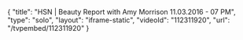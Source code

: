{
    "title": "HSN | Beauty Report with Amy Morrison 11.03.2016 - 07 PM",
    "type": "solo",
    "layout": "iframe-static",
    "videoId": "112311920",
    "url": "\/tvpembed\/112311920"
}